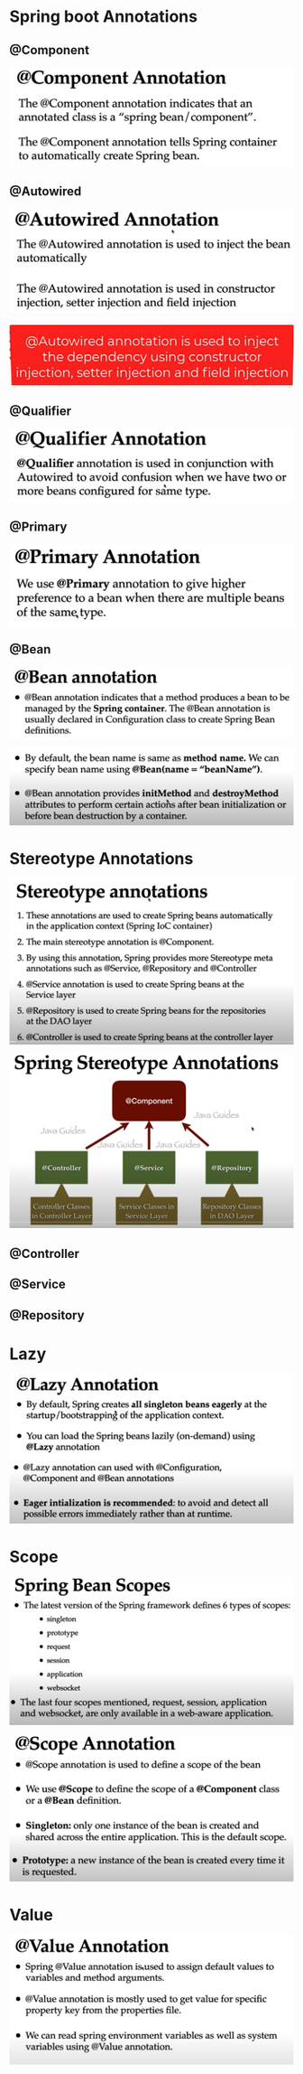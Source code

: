 <h1>Spring boot Annotations</h1>
<h2>@Component</h2>

![img.png](images/component.png)
<h2>@Autowired</h2>

![img.png](images/autowired.png)

![img.png](images/autowired-2.png)

<h2>@Qualifier</h2>

![img.png](images/qualifier.png)

<h2>@Primary</h2>

![img.png](images/primary.png)

<h2>@Bean</h2>

![img.png](images/bean.png)

![img.png](images/bean-2.png)

<h1>Stereotype Annotations</h1>

![img.png](images/stereotype.png)

![img.png](images/stereotype-2.png)

<h2>@Controller</h2>
<h2>@Service</h2>
<h2>@Repository</h2>

<h1>Lazy </h1>

![img.png](images/lazy.png)

<h1>Scope</h1>

![img.png](images/socpe.png)

![img.png](images/scope-2.png)

<h1>Value</h1>

![img.png](images/value.png)


